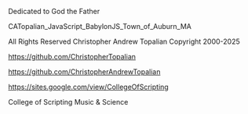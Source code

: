 Dedicated to God the Father  

CATopalian_JavaScript_BabylonJS_Town_of_Auburn_MA

All Rights Reserved Christopher Andrew Topalian Copyright 2000-2025  

https://github.com/ChristopherTopalian  

https://github.com/ChristopherAndrewTopalian  

https://sites.google.com/view/CollegeOfScripting

College of Scripting Music & Science


